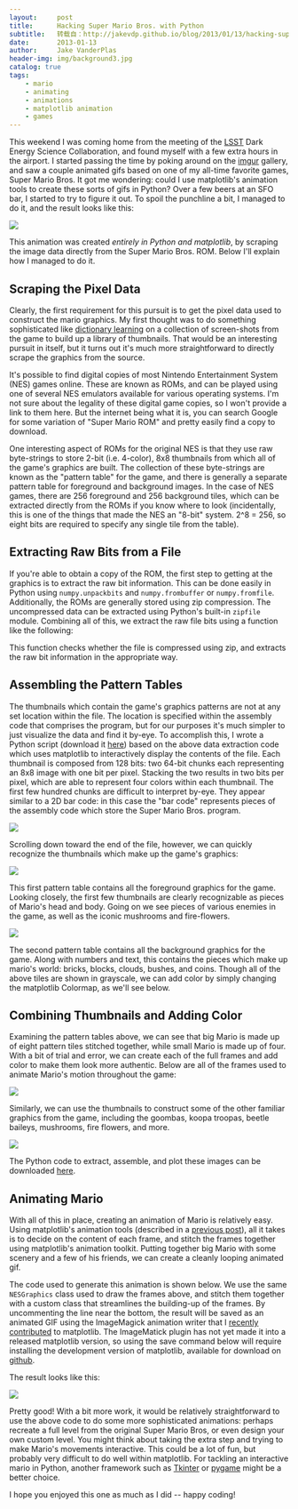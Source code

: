 ```yaml
---
layout:     post
title:      Hacking Super Mario Bros. with Python
subtitle:   转载自：http://jakevdp.github.io/blog/2013/01/13/hacking-super-mario-bros-with-python/
date:       2013-01-13
author:     Jake VanderPlas
header-img: img/background3.jpg
catalog: true
tags:
    - mario
    - animating
    - animations
    - matplotlib animation
    - games
---
```


This weekend I was coming home from the meeting of the
[LSST](http://www.lsst.org/.) Dark Energy Science Collaboration,
and found myself with a few extra hours in the airport.
I started passing the time by poking around on the [imgur](http://imgur.com/.)
gallery, and saw a couple animated gifs based on
one of my all-time favorite games, Super Mario Bros.
It got me wondering: could I use matplotlib's animation tools to create these
sorts of gifs in Python? Over a few beers at an SFO bar, I started to try
to figure it out. To spoil the punchline a bit, I managed to do it, and the
result looks like this:

![](http://jakevdp.github.io/images/mario.gif)


This animation was created *entirely in Python and matplotlib*, by scraping the
image data directly from the Super Mario Bros. ROM. Below I'll explain how
I managed to do it.

## Scraping the Pixel Data

Clearly, the first requirement for this pursuit
is to get the pixel data used to construct the
mario graphics. My first thought was to do something sophisticated like
[dictionary learning](http://en.wikipedia.org/wiki/Machine_learning#Sparse_Dictionary_Learning) on a collection of screen-shots from the game
to build up a library of thumbnails. That would be an interesting pursuit
in itself, but it turns out it's much more straightforward to directly
scrape the graphics from the source.

It's possible to find digital copies of most
Nintendo Entertainment System (NES) games online.
These are known as ROMs, and can be played using one of
several NES emulators available for various operating systems.
I'm not sure about the legality of these
digital game copies, so I won't provide a link to them here. But the internet
being what it is, you can search Google for some variation of "Super Mario
ROM" and pretty easily find a copy to download.

One interesting aspect of ROMs for the original NES is that
they use raw byte-strings to store 2-bit (i.e. 4-color), 8x8 thumbnails from
which all of the game's graphics are built.
The collection of these byte-strings
are known as the "pattern table" for the game, and there is generally a
separate pattern table for foreground and background images.
In the case of NES games, there are
256 foreground and 256 background tiles, which can be extracted directly from
the ROMs if you know where to look (incidentally, this is one of the things
that made the NES an "8-bit" system. 2^8 = 256, so eight bits are required
to specify any single tile from the table).

## Extracting Raw Bits from a File

If you're able to obtain a copy of the ROM, the first step to getting at the
graphics is to extract the raw bit information.
This can be done easily in Python using `numpy.unpackbits`
and `numpy.frombuffer` or `numpy.fromfile`.
Additionally, the ROMs are generally stored using
zip compression. The uncompressed data can be extracted using Python's
built-in `zipfile` module. Combining all of this, we extract the raw file
bits using a function like the following:

This function checks whether the file is compressed using zip, and extracts
the raw bit information in the appropriate way.

## Assembling the Pattern Tables

The thumbnails which contain the game's graphics patterns are not at any set
location within the file. The location is specified within the assembly
code that comprises the program, but for our purposes
it's much simpler to just visualize
the data and find it by-eye. To accomplish this,
I wrote a Python script
(download it [here](http://jakevdp.github.io/downloads/code/mario/view_pattern_table.py))
based on the above data extraction code
which uses matplotlib to interactively display the contents of the file.
Each thumbnail is composed from 128 bits:
two 64-bit chunks each representing an 8x8 image with one bit per pixel.
Stacking the two results in two bits per pixel, which are able to
represent four colors within each thumbnail.
The first few hundred chunks are difficult to interpret by-eye. They appear
similar to a 2D bar code: in this case the "bar code" represents pieces of the
assembly code which store the Super Mario Bros. program.

![](http://jakevdp.github.io/images/mario_pattern_sourcecode.png)


Scrolling down toward the end of the file, however, we can quickly recognize
the thumbnails which make up the game's graphics:

![](http://jakevdp.github.io/images/mario_pattern_foreground.png)


This first pattern table contains all the foreground graphics for the game.
Looking closely, the first few thumbnails
are clearly recognizable as pieces of Mario's head and body.
Going on we see pieces of various enemies in the game, as well as the iconic
mushrooms and fire-flowers.

![](http://jakevdp.github.io/images/mario_pattern_background.png)


The second pattern table contains all the background graphics for the game.
Along with numbers and text, this contains the pieces which make up mario's
world: bricks, blocks, clouds, bushes, and coins.
Though all of the above tiles are shown in grayscale, we can add color by
simply changing the matplotlib Colormap, as we'll see below.

## Combining Thumbnails and Adding Color

Examining the pattern tables above, we can see that big Mario is made up of
eight pattern tiles stitched together, while small Mario is made up of four.
With a bit of trial and error, we can create each of the full frames and
add color to make them look more authentic. Below are all of the frames used
to animate Mario's motion throughout the game:

![](http://jakevdp.github.io/images/mario_graphics1.png)


Similarly, we can use the thumbnails to construct some of the other
familiar graphics from the game, including the goombas, koopa troopas,
beetle baileys, mushrooms, fire flowers, and more.

![](http://jakevdp.github.io/images/mario_graphics2.png)


The Python code to extract, assemble, and plot these images can be downloaded
[here](http://jakevdp.github.io/downloads/code/mario/draw_mario.py).

## Animating Mario

With all of this in place, creating an animation of Mario is relatively easy.
Using matplotlib's animation tools (described in a
[previous post](http://jakevdp.github.io/blog/2012/08/18/matplotlib-animation-tutorial)), all it
takes is to decide on the content of each frame, and stitch the frames together
using matplotlib's animation toolkit. Putting together big Mario with some
scenery and a few of his friends, we can create a cleanly looping animated gif.

The code used to generate this animation is shown below. We use the same
`NESGraphics` class used to draw the frames above, and stitch them together
with a custom class that streamlines the building-up of the frames.
By uncommenting the line near the bottom, the result will be saved as an
animated GIF using the ImageMagick animation writer that I
[recently contributed](https://github.com/matplotlib/matplotlib/pull/1337)
to matplotlib. The ImageMatick plugin has not yet made it into a
released matplotlib version, so using the save command below will
require installing the development version of matplotlib, available for
download on [github](http://github.com/matplotlib/matplotlib).

The result looks like this:

![](http://jakevdp.github.io/images/mario.gif)


Pretty good! With a bit more work, it would
be relatively straightforward to use the above code to do some more
sophisticated animations: perhaps recreate a full
level from the original Super Mario Bros, or even design your own custom
level. You might think about taking the extra step and trying to make Mario's
movements interactive. This could be a lot of fun, but probably very difficult
to do well within matplotlib.
For tackling an interactive mario in Python, another framework such as
[Tkinter](http://docs.python.org/2/library/tkinter.html) or
[pygame](http://www.pygame.org/) might be a better choice.

I hope you enjoyed this one as much as I did -- happy coding!
